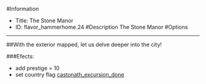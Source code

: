 #Information
 - Title: The Stone Manor
 - ID: flavor_hammerhome.24
#Description
The Stone Manor
#Options

___
##With the exterior mapped, let us delve deeper into the city!

###Efects:<ul><li>add prestige = 10</li><li>set country flag [castonath_excursion_done](../flags/castonath_excursion_done.md)</li></ul>
